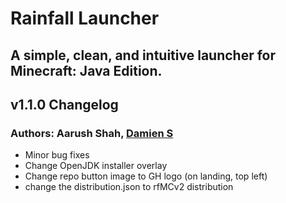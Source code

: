 # Rainfall Launcher
## A simple, clean, and intuitive launcher for Minecraft: Java Edition.

## v1.1.0 Changelog
### Authors: Aarush Shah, [Damien S](github.com/vividcolorss)
- Minor bug fixes
- Change OpenJDK installer overlay
- Change repo button image to GH logo (on landing, top left)
- change the distribution.json to rfMCv2 distribution
